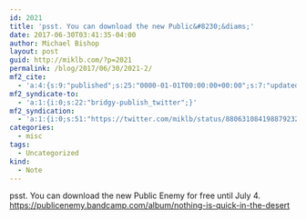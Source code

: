 ```yaml
---
id: 2021
title: 'psst. You can download the new Public&#8230;&diams;'
date: 2017-06-30T03:41:35-04:00
author: Michael Bishop
layout: post
guid: http://miklb.com/?p=2021
permalink: /blog/2017/06/30/2021-2/
mf2_cite:
  - 'a:4:{s:9:"published";s:25:"0000-01-01T00:00:00+00:00";s:7:"updated";s:25:"0000-01-01T00:00:00+00:00";s:8:"category";a:1:{i:0;s:0:"";}s:6:"author";a:0:{}}'
mf2_syndicate-to:
  - 'a:1:{i:0;s:22:"bridgy-publish_twitter";}'
mf2_syndication:
  - 'a:1:{i:0;s:51:"https://twitter.com/miklb/status/880631084198879232";}'
categories:
  - misc
tags:
  - Uncategorized
kind:
  - Note
---
```

psst. You can download the new Public Enemy for free until July 4. <https://publicenemy.bandcamp.com/album/nothing-is-quick-in-the-desert>